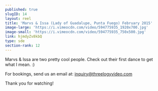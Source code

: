 ```yaml
---
published: true
slugID: 14
layout: reel
title: 'Marvs & Issa (Lady of Guadalupe, Punta Fuego) February 2015'
image-large: 'https://i.vimeocdn.com/video/594775935_1920x700.jpg'
image-small: 'https://i.vimeocdn.com/video/594775935_750x500.jpg'
link: hjmdyZv8kbQ
type: sde
section-rank: 12
---
```

Marvs & Issa are two pretty cool people. Check out their first dance to get what I mean. :) 

For bookings, send us an email at: inquiry@threelogyvideo.com

Thank you for watching!
